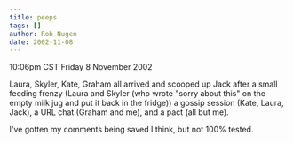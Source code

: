 ```yaml
---
title: peeps
tags: []
author: Rob Nugen
date: 2002-11-08
---
```


<p class=date>10:06pm CST Friday 8 November 2002</p>

<p>Laura, Skyler, Kate, Graham all arrived and scooped up Jack after a
small feeding frenzy (Laura and Skyler (who wrote "sorry about this"
on the empty milk jug and put it back in the fridge)) a gossip session
(Kate, Laura, Jack), a URL chat (Graham and me), and a pact (all but
me).</p>

<p>I've gotten my comments being saved I think, but not 100% tested.</p>
